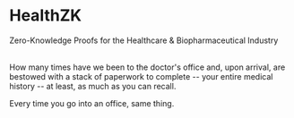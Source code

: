 # HealthZK

Zero-Knowledge Proofs for the Healthcare & Biopharmaceutical Industry

\
How many times have we been to the doctor's office and, upon arrival, are bestowed with a stack of paperwork to complete -- your entire medical history -- at least, as much as you can recall.

Every time you go into an office, same thing.

